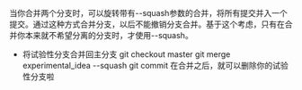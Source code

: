 当你合并两个分支时，可以旋转带有--squash参数的合并，将所有提交并入一个提交。通过这种方式合并分支，以后不能撤销分支合并。基于这个考虑，只有在合并你本来就不希望分离的分支时，才使用--squash。

- 将试验性分支合并回主分支
    git checkout master
    git merge experimental_idea --squash
    git commit 
    在合并之后，就可以删除你的试验性分支啦
